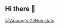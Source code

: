 ## Hi there 👋

[![Anurag's GitHub stats](https://github-readme-stats.vercel.app/api?username=vamshi975)](https://github.com/vamshi975/github-readme-stats)

<!--
**vamshi975/vamshi975** is a ✨ _special_ ✨ repository because its `README.md` (this file) appears on your GitHub profile.

Here are some ideas to get you started:

- 🔭 I’m currently working on ...
- 🌱 I’m currently learning ...
- 👯 I’m looking to collaborate on ...
- 🤔 I’m looking for help with ...
- 💬 Ask me about ...
- 📫 How to reach me: ...
- 😄 Pronouns: ...
- ⚡ Fun fact: ...
-->
